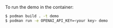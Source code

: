 To run the demo in the container:

```bash
$ podman build . -t demo
$ podman run -e OPENAI_API_KEY=<your key> demo
```
